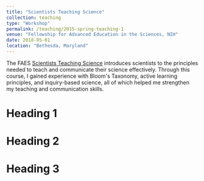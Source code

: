 ```yaml
---
title: "Scientists Teaching Science"
collection: teaching
type: "Workshop"
permalink: /teaching/2015-spring-teaching-1
venue: "Fellowship for Advanced Education in the Sciences, NIH"
date: 2018-05-01
location: "Bethesda, Maryland"
---
```


The FAES [Scientists Teaching Science](https://www.training.nih.gov/sts_main_page) introduces scientists to the principles needed to teach and communicate their science effectively. Through this course, I gained experience with Bloom's Taxonomy, active learning principles, and inquiry-based science, all of which helped me strengthen my teaching and communication skills.

Heading 1
======

Heading 2
======

Heading 3
======
